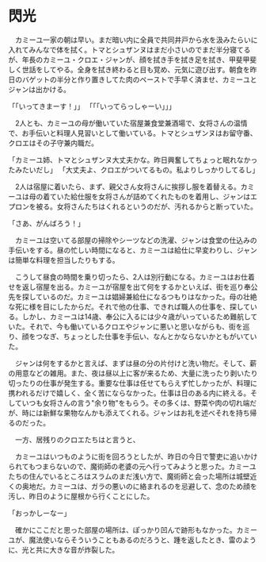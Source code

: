 # 閃光

　カミーユ一家の朝は早い。まだ暗い内に全員で共同井戸から水を汲みたらいに入れてみんなで体を拭く。トマとシュザンヌはまだ小さいのでまだ半分寝てるが、年長のカミーユ・クロエ・ジャンが、顔を拭き手を拭き足を拭き、甲斐甲斐しく世話をしてやる。全身を拭き終わると目も覚め、元気に遊び出す。朝食を昨日のバゲットの半分と作り置きしてた肉のペーストで手早く済ませ、カミーユとジャンは出かける。

「「いってきまーす！」」
「「「いってらっしゃーい」」」

　2人とも、カミーユの母が働いていた宿屋兼食堂兼酒場で、女将さんの温情で、お手伝いと料理人見習いとして働いている。トマとシュザンヌはお留守番、クロエはその子守兼内職だ。

「カミーユ姉、トマとシュザンヌ大丈夫かな。昨日興奮してちょっと眠れなかったみたいだし」
「大丈夫よ、クロエがついてるもの。私よりしっかりしてるし」

　2人は宿屋に着いたら、まず、親父さん女将さんに挨拶し服を着替える。カミーユは母の着ていた給仕服を女将さんが詰めてくれたものを着用し、ジャンはエプロンを被る。女将さんたちはくれるというのだが、汚れるからと断っていた。

「さあ、がんばろう！」

　カミーユは空いてる部屋の掃除やシーツなどの洗濯、ジャンは食堂の仕込みの手伝いをする。昼の忙しい時間になると、カミーユは給仕に早変わりし、ジャンは簡単な料理を担当したりもする。

　こうして昼食の時間を乗り切ったら、2人は別行動になる。カミーユはお仕着せを返し宿屋を出る。カミーユが宿屋を出て何をするかといえば、街を巡り奉公先を探しているのだ。カミーユは娼婦兼給仕になるつもりはなかった。母の壮絶な死に様を目にしたからだ。それで他の仕事、できれば職人の仕事を、探している。しかし、カミーユは14歳、奉公に入るには少々歳がいっているため難航していた。それで、今も働いているクロエやジャンに悪いと思いながらも、街を巡り、顔をつなぎ、ちょっとした仕事を手伝い、なんとかならないかともがいていた。

　ジャンは何をするかと言えば、まずは昼の分の片付けと洗い物だ。そして、薪の用意などの雑用。また、夜は昼以上に客が来るため、大量に洗ったり剥いたり切ったりの仕事が発生する。重要な仕事は任せてもらえず忙しかったが、料理に携われるだけで嬉しく、全く苦にならなかった。仕事は日のある内に終える。そしていつも女将さんの言う"余り物"をもらう。その多くは、野菜や肉の切れ端だが、時には新鮮な果物なんかも添えてくれる。ジャンはお礼を述べそれを持ち帰るのだった。

　一方、居残りのクロエたちはと言うと、

　カミーユはいつものように街を回ろうとしたが、昨日の今日で警吏に追いかけられてもつまらないので、魔術師の老婆の元へ行ってみようと思った。カミーユたちの住んでいるところはスラムのまだ浅い方で、魔術師と会った場所は城壁近くの奥地だ。カミーユは、ガラの悪いのに絡まれるのを忌避して、念のため顔を汚し、昨日のように屋根から行くことにした。

「おっかしーなー」

　確かにここだと思った部屋の場所は、ぽっかり凹んで跡形もなかった。カミーユが、魔法使いならそういうこともあるのだろうと、踵を返したとき、雷のように、光と共に大きな音が炸裂した。
